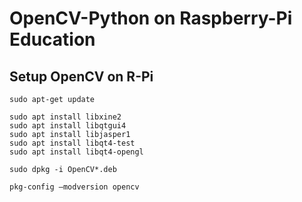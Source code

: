 # OpenCV-Python on Raspberry-Pi Education

## Setup OpenCV on R-Pi

```
sudo apt-get update
```

```
sudo apt install libxine2
sudo apt install libqtgui4
sudo apt install libjasper1
sudo apt install libqt4-test
sudo apt install libqt4-opengl
```
```
sudo dpkg -i OpenCV*.deb
```
```
pkg-config —modversion opencv
```
